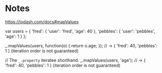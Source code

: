 Notes
=====

https://lodash.com/docs#mapValues

var users = {
  'fred':    { 'user': 'fred',    'age': 40 },
  'pebbles': { 'user': 'pebbles', 'age': 1 }
};

_.mapValues(users, function(o) { return o.age; });
// → { 'fred': 40, 'pebbles': 1 } (iteration order is not guaranteed)



// The `_.property` iteratee shorthand.
_.mapValues(users, 'age');
// → { 'fred': 40, 'pebbles': 1 } (iteration order is not guaranteed)
